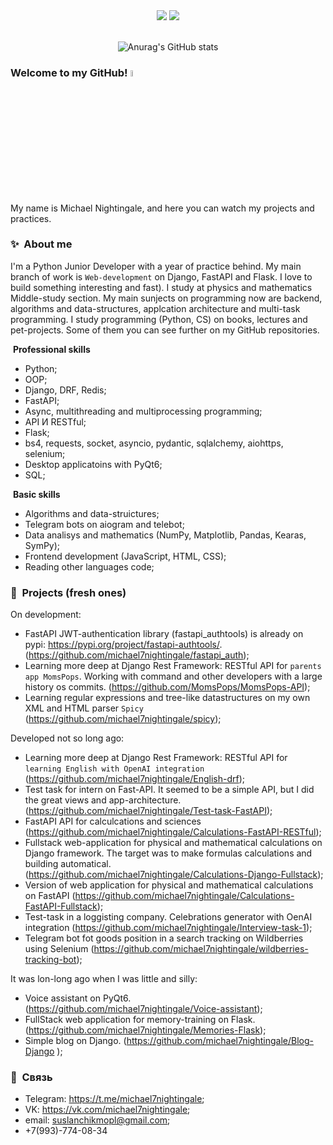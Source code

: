<div id="header" align="center">
  <img src="https://img.shields.io/badge/Python-3776AB?style=for-the-badge&logo=python&logoColor=white" width="auto" height ="auto" />
  <img src="https://img.shields.io/badge/HTML-239120?style=for-the-badge&logo=html5&logoColor=white"/>
</div>


<div align = 'center'>
<br>

![Anurag's GitHub stats](https://github-readme-stats.vercel.app/api?username=michael7nightingale&show_icons=true&theme=dark)

</div>

### Welcome to my GitHub! <a href="https://www.gautamkrishnar.com/"><img src="https://media.giphy.com/media/hvRJCLFzcasrR4ia7z/giphy.gif" width="5%"></a>

My name is Michael Nightingale, and here you can watch my projects and practices.


### ✨&nbsp; About me

I'm a Python Junior Developer with a year of practice behind. My main branch of work is `Web-development` on Django, FastAPI and Flask. I love to build something interesting and fast). I study at physics and mathematics Middle-study section. My main sunjects on programming now are backend, algorithms and data-structures, applcation architecture and multi-task programming. I study programming (Python, CS) on books, lectures and pet-projects. Some of them you can see further on my GitHub repositories.

&nbsp;**Professional skills**
 - Python;
 - OOP;
 - Django, DRF, Redis;
 - FastAPI;
 - Async, multithreading and multiprocessing programming; 
 - API И RESTful;
 - Flask;
 - bs4, requests, socket, asyncio, pydantic, sqlalchemy, aiohttps, selenium;
 - Desktop applicatoins with PyQt6;
 - SQL;

&nbsp;**Basic skills**
 - Algorithms and data-struictures;
 - Telegram bots on aiogram and telebot;
 - Data analisys and mathematics (NumPy, Matplotlib, Pandas, Kearas, SymPy);
 - Frontend development (JavaScript, HTML, CSS);
 - Reading other languages code;


### 📕 &nbsp;**Projects** (fresh ones)

On development:
- FastAPI JWT-authentication library (fastapi_authtools) is already on pypi: https://pypi.org/project/fastapi-authtools/. (https://github.com/michael7nightingale/fastapi_auth);
- Learning more deep at Django Rest Framework: RESTful API for `parents app MomsPops`. Working with command and other developers with a large history os commits. (https://github.com/MomsPops/MomsPops-API);
- Learning regular expressions and tree-like datastructures on my own XML and HTML parser `Spicy` (https://github.com/michael7nightingale/spicy);

Developed not so long ago:
 - Learning more deep at Django Rest Framework: RESTful API for `learning English with OpenAI integration` (https://github.com/michael7nightingale/English-drf);
 - Test task for intern on Fast-API. It seemed to be a simple API, but I did the great views and app-architecture. (https://github.com/michael7nightingale/Test-task-FastAPI);
 - FastAPI API for calculcations and sciences (https://github.com/michael7nightingale/Calculations-FastAPI-RESTful); 
 - Fullstack web-application for physical and mathematical calculations on Django framework. The target was to make formulas calculations and building automatical. (https://github.com/michael7nightingale/Calculations-Django-Fullstack);
 - Version of web application for physical and mathematical calculations on FastAPI (https://github.com/michael7nightingale/Calculations-FastAPI-Fullstack);
 - Test-task in a loggisting company. Celebrations generator  with OenAI integration (https://github.com/michael7nightingale/Interview-task-1);
 - Telegram bot fot goods position in a search tracking on Wildberries using Selenium (https://github.com/michael7nightingale/wildberries-tracking-bot);

It was lon-long ago when I was little and silly:
 - Voice assistant on PyQt6. (https://github.com/michael7nightingale/Voice-assistant);
 -  FullStack web application for memory-training on Flask. (https://github.com/michael7nightingale/Memories-Flask);
 - Simple blog on Django. (https://github.com/michael7nightingale/Blog-Django );



### 🔗 &nbsp;**Связь**
- Telegram: https://t.me/michael7nightingale;
- VK: https://vk.com/michael7nightingale;
- email: suslanchikmopl@gmail.com;
- +7(993)-774-08-34
